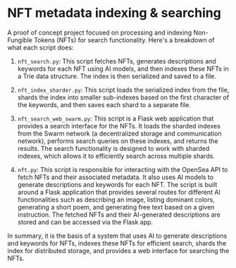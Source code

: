 NFT metadata indexing & searching
=================================

A proof of concept project focused on processing and indexing Non-Fungible Tokens (NFTs)
for search functionality. Here's a breakdown of what each script does:

1. `nft_search.py`: This script fetches NFTs, generates descriptions and keywords for each NFT using AI models, and then
   indexes these NFTs in a Trie data structure. The index is then serialized and saved to a file.

2. `nft_index_sharder.py`: This script loads the serialized index from the file, shards the index into smaller
   sub-indexes based on the first character of the keywords, and then saves each shard to a separate file.

3. `nft_search_web_swarm.py`: This script is a Flask web application that provides a search interface for the NFTs. It
   loads the sharded indexes from the Swarm network (a decentralized storage and communication network), performs search
   queries on these indexes, and returns the results. The search functionality is designed to work with sharded indexes,
   which allows it to efficiently search across multiple shards.

4. `nft.py`: This script is responsible for interacting with the OpenSea API to fetch NFTs and their associated
   metadata. It also uses AI models to generate descriptions and keywords for each NFT. The script is built around a
   Flask application that provides several routes for different AI functionalities such as describing an image, listing
   dominant colors, generating a short poem, and generating free text based on a given instruction. The fetched NFTs and
   their AI-generated descriptions are stored and can be accessed via the Flask app.

In summary, it is the basis of a system that uses AI to generate descriptions and keywords for NFTs, indexes these NFTs
for efficient search, shards the index for distributed storage, and provides a web interface for searching the NFTs.